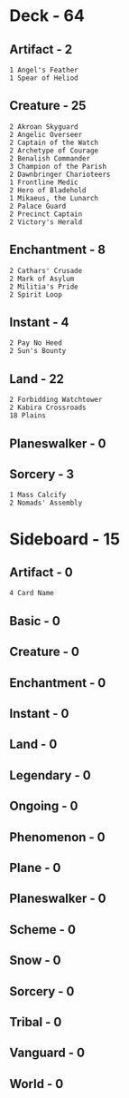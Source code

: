 # Deck - 64
## Artifact - 2
	1 Angel's Feather
	1 Spear of Heliod
## Creature - 25
	2 Akroan Skyguard
	2 Angelic Overseer
	2 Captain of the Watch
	2 Archetype of Courage
	2 Benalish Commander
	3 Champion of the Parish
	2 Dawnbringer Charioteers
	1 Frontline Medic
	2 Hero of Bladehold
	1 Mikaeus, the Lunarch
	2 Palace Guard
	2 Precinct Captain
	2 Victory's Herald
## Enchantment - 8
	2 Cathars' Crusade
	2 Mark of Asylum
	2 Militia's Pride
	2 Spirit Loop
## Instant - 4
	2 Pay No Heed
	2 Sun's Bounty
## Land - 22
	2 Forbidding Watchtower
	2 Kabira Crossroads
	18 Plains
## Planeswalker - 0
## Sorcery - 3
	1 Mass Calcify
	2 Nomads' Assembly
	
# Sideboard - 15
## Artifact - 0
    4 Card Name
## Basic - 0
## Creature - 0
## Enchantment - 0
## Instant - 0
## Land - 0
## Legendary - 0
## Ongoing - 0
## Phenomenon - 0
## Plane - 0
## Planeswalker - 0
## Scheme - 0
## Snow - 0
## Sorcery - 0
## Tribal - 0
## Vanguard - 0
## World - 0
